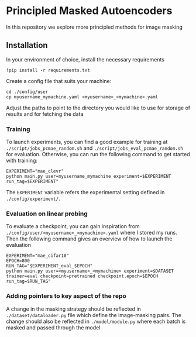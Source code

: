 # Principled Masked Autoencoders

In this repository we explore more principled methods for image masking 

## Installation 

In your environment of choice, install the necessary requirements

    !pip install -r requirements.txt 

Create a config file that suits your machine:

    cd ./config/user
    cp myusername_mymachine.yaml <myusername>_<mymachine>.yaml

Adjust the paths to point to the directory you would like to use for storage of results and for fetching the data

### Training
To launch experiments, you can find a good example for training at  ```./script/jobs_pcmae_random.sh``` and ```./script/jobs_eval_pcmae_random.sh``` for evaluation. Otherwise, you can run the following command to get started with training: 

    EXPERIMENT="mae_clevr"
    python main.py user=myusername_mymachine experiment=$EXPERIMENT run_tag=$EXPERIMENT"

The ```EXPERIMENT``` variable refers the experimental setting defined in ```./config/experiment/```. 

### Evaluation on linear probing
To evaluate a checkpoint, you can gain inspiration from ```./config/user/<myusername>_<mymachine>.yaml``` where I stored my runs. Then the following command gives an overview of how to launch the evaluation

    EXPERIMENT="mae_cifar10"
    EPOCH=800
    RUN_TAG="$EXPERIMENT_eval_$EPOCH"
    python main.py user=<myusername>_<mymachine> experiment=$DATASET trainer=eval checkpoint=pretrained checkpoint.epoch=$EPOCH run_tag=$RUN_TAG"


### Adding pointers to key aspect of the repo 

A change in the masking strategy should be reflected in ```./dataset/dataloader.py``` file which define the image-masking pairs. The change should also be reflected in ```./model/module.py``` where each batch is masked and passed through the model